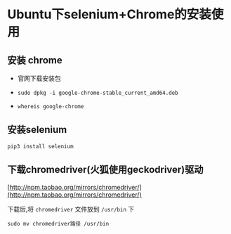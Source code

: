# Ubuntu下selenium+Chrome的安装使用

## 安装 chrome
* 官网下载安装包

* `sudo dpkg -i google-chrome-stable_current_amd64.deb`

* `whereis google-chrome`

## 安装selenium
`pip3 install selenium`

## 下载chromedriver(火狐使用geckodriver)驱动
[http://npm.taobao.org/mirrors/chromedriver/](http://npm.taobao.org/mirrors/chromedriver/)

下载后,将 `chromedriver` 文件放到 `/usr/bin` 下

`sudo mv chromedriver路径 /usr/bin`
